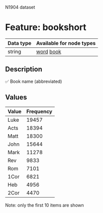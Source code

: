 <p>N1904 dataset</p>

<h1>Feature: bookshort</h1>

<table>
<thead>
<tr>
  <th>Data type</th>
  <th>Available for node types</th>
</tr>
</thead>
<tbody>
<tr>
  <td>string</td>
  <td><A HREF="featurebynodetype.md#word">word</A> <A HREF="featurebynodetype.md#book">book</A></td>
</tr>
</tbody>
</table>

<h2>Description</h2>

<p>✅ Book name (abbreviated)</p>

<h2>Values</h2>

<table>
<thead>
<tr>
  <th>Value</th>
  <th>Frequency</th>
</tr>
</thead>
<tbody>
<tr>
  <td>Luke</td>
  <td>19457</td>
</tr>
<tr>
  <td>Acts</td>
  <td>18394</td>
</tr>
<tr>
  <td>Matt</td>
  <td>18300</td>
</tr>
<tr>
  <td>John</td>
  <td>15644</td>
</tr>
<tr>
  <td>Mark</td>
  <td>11278</td>
</tr>
<tr>
  <td>Rev</td>
  <td>9833</td>
</tr>
<tr>
  <td>Rom</td>
  <td>7101</td>
</tr>
<tr>
  <td>1Cor</td>
  <td>6821</td>
</tr>
<tr>
  <td>Heb</td>
  <td>4956</td>
</tr>
<tr>
  <td>2Cor</td>
  <td>4470</td>
</tr>
</tbody>
</table>

<p>Note: only the first 10 items are shown</p>
